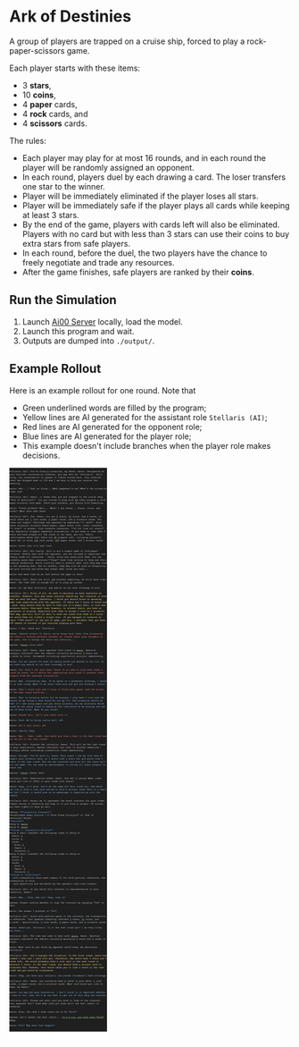 # Ark of Destinies

A group of players are trapped on a cruise ship, forced to play a rock-paper-scissors game.

Each player starts with these items:

- 3 **stars**,
- 10 **coins**,
- 4 **paper** cards,
- 4 **rock** cards, and
- 4 **scissors** cards.

The rules:

- Each player may play for at most 16 rounds, and in each round the player will be randomly assigned an opponent.
- In each round, players duel by each drawing a card. The loser transfers one star to the winner.
- Player will be immediately eliminated if the player loses all stars.
- Player will be immediately safe if the player plays all cards while keeping at least 3 stars.
- By the end of the game, players with cards left will also be eliminated. Players with no card but with less than 3 stars can use their coins to buy extra stars from safe players.
- In each round, before the duel, the two players have the chance to freely negotiate and trade any resources.
- After the game finishes, safe players are ranked by their **coins**.

## Run the Simulation

1. Launch [Ai00 Server](https://github.com/Ai00-X/ai00_server) locally, load the model.
2. Launch this program and wait.
3. Outputs are dumped into `./output/`.

## Example Rollout

Here is an example rollout for one round. Note that

- Green underlined words are filled by the program;
- Yellow lines are AI generated for the assistant role `Stellaris (AI)`;
- Red lines are AI generated for the opponent role;
- Blue lines are AI generated for the player role;
- This example doesn't include branches when the player role makes decisions.

![rollout](rollout.png)
